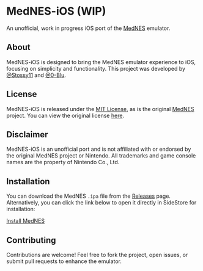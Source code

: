 # MedNES-iOS (WIP)

An unofficial, work in progress iOS port of the [MedNES](https://github.com/wpmed92/MedNES) emulator.

## About
MedNES-iOS is designed to bring the MedNES emulator experience to iOS, focusing on simplicity and functionality. This project was developed by [@Stossy11](https://github.com/stossy11) and [@0-Blu](https://github.com/0-Blu).

## License
MedNES-iOS is released under the [MIT License](LICENSE), as is the original [MedNES](https://github.com/wpmed92/MedNES) project. You can view the original license [here](https://github.com/wpmed92/MedNES/blob/master/LICENSE).

## Disclaimer
MedNES-iOS is an unofficial port and is not affiliated with or endorsed by the original MedNES project or Nintendo. All trademarks and game console names are the property of Nintendo Co., Ltd.

## Installation
You can download the MedNES `.ipa` file from the [Releases](https://github.com/0-Blu/MedNES-iOS/releases) page. Alternatively, you can click the link below to open it directly in SideStore for installation:

[Install MedNES](sidestore://install?url=https://github.com/0-Blu/MedNES-iOS/releases/download/v1.0.0/MedNES.ipa)

## Contributing
Contributions are welcome! Feel free to fork the project, open issues, or submit pull requests to enhance the emulator.
